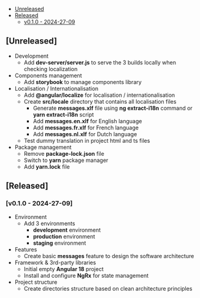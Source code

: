 - [Unreleased](#unreleased)
- [Released](#released)
  - [v0.1.0 - 2024-27-09](#v010---2024-27-09)

## [Unreleased]

- Development
  - Add **dev-server/server.js** to serve the 3 builds locally when checking localization
- Components management
  - Add **storybook** to manage components library
- Localisation / Internationalisation
  - Add **@angular/localize** for localisation / internationalisation
  - Create **src/locale** directory that contains all localisation files
    - Generate **messages.xlf** file using **ng extract-i18n** command or **yarn extract-i18n** script
    - Add **messages.en.xlf** for English language
    - Add **messages.fr.xlf** for French language
    - Add **messages.nl.xlf** for Dutch language
  - Test dummy translation in project html and ts files
- Package management
  - Remove **package-lock.json** file
  - Switch to **yarn** package manager
  - Add **yarn.lock** file

## [Released]

### [v0.1.0 - 2024-27-09]

- Environment
  - Add 3 environments
    - **development** environment
    - **production** environment
    - **staging** environment
- Features
  - Create basic **messages** feature to design the software architecture
- Framework & 3rd-party libraries
  - Initial empty **Angular 18** project
  - Install and configure **NgRx** for state management
- Project structure
  - Create directories structure based on clean architecture principles
